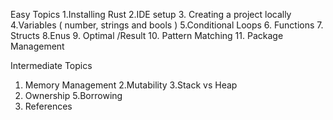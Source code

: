 Easy Topics 
1.Installing Rust 
2.IDE setup 
3. Creating a project locally 
4.Variables ( number, strings and bools ) 
5.Conditional Loops 
6. Functions 
7. Structs
8.Enus
9. Optimal /Result 
10. Pattern Matching 
11. Package Management 

Intermediate Topics 
1. Memory Management 
2.Mutability
3.Stack vs Heap
4. Ownership
5.Borrowing
6. References 